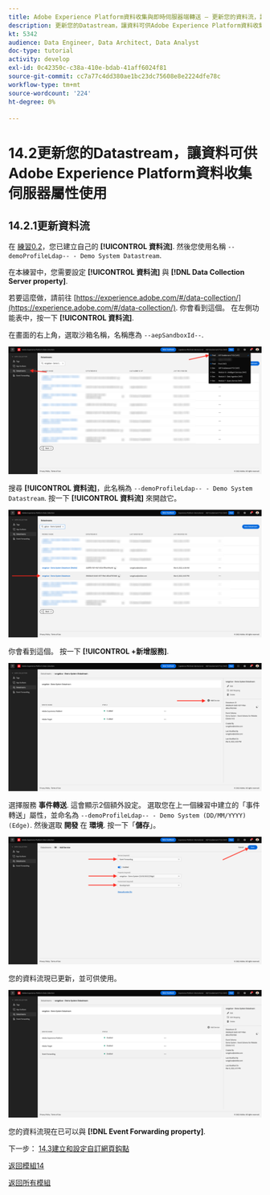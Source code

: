 ```yaml
---
title: Adobe Experience Platform資料收集與即時伺服器端轉送 — 更新您的資料流，讓資料可供您的Adobe Experience Platform資料收集伺服器屬性使用
description: 更新您的Datastream，讓資料可供Adobe Experience Platform資料收集伺服器屬性使用
kt: 5342
audience: Data Engineer, Data Architect, Data Analyst
doc-type: tutorial
activity: develop
exl-id: 0c42350c-c38a-410e-bdab-41aff6024f81
source-git-commit: cc7a77c4dd380ae1bc23dc75608e8e2224dfe78c
workflow-type: tm+mt
source-wordcount: '224'
ht-degree: 0%

---
```


# 14.2更新您的Datastream，讓資料可供Adobe Experience Platform資料收集伺服器屬性使用

## 14.2.1更新資料流

在 [練習0.2](./../../modules/module0/ex2.md)，您已建立自己的 **[!UICONTROL 資料流]**. 然後您使用名稱 `--demoProfileLdap-- - Demo System Datastream`.

在本練習中，您需要設定 **[!UICONTROL 資料流]** 與 **[!DNL Data Collection Server property]**.

若要這麼做，請前往 [https://experience.adobe.com/#/data-collection/](https://experience.adobe.com/#/data-collection/). 你會看到這個。 在左側功能表中，按一下 **[!UICONTROL 資料流]**.

在畫面的右上角，選取沙箱名稱，名稱應為 `--aepSandboxId--`.

![按一下左側導覽中的「邊緣設定」圖示](./images/edgeconfig1b.png)

搜尋 **[!UICONTROL 資料流]**，此名稱為 `--demoProfileLdap-- - Demo System Datastream`. 按一下 **[!UICONTROL 資料流]** 來開啟它。

![WebSDK](./images/websdk0.png)

你會看到這個。 按一下 **[!UICONTROL +新增服務]**.

![WebSDK](./images/websdk3.png)

選擇服務 **事件轉送**. 這會顯示2個額外設定。 選取您在上一個練習中建立的「事件轉送」屬性，並命名為 `--demoProfileLdap-- - Demo System (DD/MM/YYYY) (Edge)`. 然後選取 **開發** 在 **環境**. 按一下「**儲存**」。

![WebSDK](./images/websdk4.png)

您的資料流現已更新，並可供使用。

![WebSDK](./images/websdk8a.png)

您的資料流現在已可以與 **[!DNL Event Forwarding property]**.

下一步： [14.3建立和設定自訂網頁鈎點](./ex3.md)

[返回模組14](./aep-data-collection-ssf.md)

[返回所有模組](./../../overview.md)
